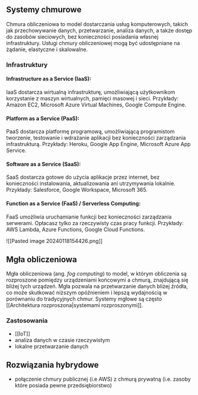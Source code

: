 ## Systemy chmurowe
Chmura obliczeniowa to model dostarczania usług komputerowych, takich jak przechowywanie danych, przetwarzanie, analiza danych, a także dostęp do zasobów sieciowych, bez konieczności posiadania własnej infrastruktury. Usługi chmury obliczeniowej mogą być udostępniane na żądanie, elastyczne i skalowalne.

### Infrastruktury
#### Infrastructure as a Service (IaaS):
IaaS dostarcza wirtualną infrastrukturę, umożliwiającą użytkownikom korzystanie z maszyn wirtualnych, pamięci masowej i sieci.
Przykłady: Amazon EC2, Microsoft Azure Virtual Machines, Google Compute Engine.

#### Platform as a Service (PaaS):
PaaS dostarcza platformę programową, umożliwiającą programistom tworzenie, testowanie i wdrażanie aplikacji bez konieczności zarządzania infrastrukturą.
Przykłady: Heroku, Google App Engine, Microsoft Azure App Service.

#### Software as a Service (SaaS):
SaaS dostarcza gotowe do użycia aplikacje przez internet, bez konieczności instalowania, aktualizowania ani utrzymywania lokalnie.
Przykłady: Salesforce, Google Workspace, Microsoft 365.

#### Function as a Service (FaaS) / Serverless Computing:
FaaS umożliwia uruchamianie funkcji bez konieczności zarządzania serwerami. Opłacasz tylko za rzeczywisty czas pracy funkcji.
Przykłady: AWS Lambda, Azure Functions, Google Cloud Functions.


![[Pasted image 20240118154426.png]]


## Mgła obliczeniowa
Mgła obliczeniowa (ang. *fog computing*) to model, w którym obliczenia są rozproszone pomiędzy urządzeniami końcowymi a chmurą, znajdującą się bliżej tych urządzeń. Mgła pozwala na przetwarzanie danych bliżej źródła, co może skutkować niższym opóźnieniem i lepszą wydajnością w porównaniu do tradycyjnych chmur.
Systemy mgłowe są często [[Architektura rozproszona|systemami rozproszonymi]].


### Zastosowania
- [[IoT]]
- analiza danych w czasie rzeczywistym
- lokalne przetwarzanie danych


## Rozwiązania hybrydowe 
- połączenie chmury publicznej (i.e AWS) z chmurą prywatną (i.e. zasoby które posiada pewne przedsiębiorstwo)